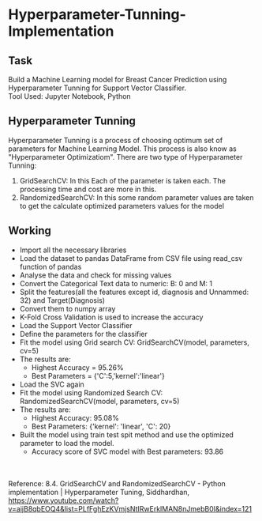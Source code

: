 # Hyperparameter-Tunning-Implementation
## Task
Build a Machine Learning model for Breast Cancer Prediction using Hyperparameter Tunning for Support Vector Classifier.</br>
Tool Used: Jupyter Notebook, Python
## Hyperparameter Tunning
Hyperparameter Tunning is a process of choosing optimum set of parameters for Machine Learning Model. This process is also know as "Hyperparameter Optimizatiom". There are two type of Hyperparameter Tunning:
1. GridSearchCV: In this Each of the parameter is taken each. The processing time and cost are more in this.
2. RandomizedSearchCV: In this some random parameter values are taken to get the calculate optimized parameters values for the model
## Working
- Import all the necessary libraries
- Load the dataset to pandas DataFrame from CSV file using read_csv function of pandas
- Analyse the data and check for missing values
- Convert the Categorical Text data to numeric: B: 0 and M: 1
- Split the features(all the features except id, diagnosis and Unnammed: 32) and Target(Diagnosis)
- Convert them to numpy array
- K-Fold Cross Validation is used to increase the accuracy
- Load the Support Vector Classifier
- Define the parameters for the classifier
- Fit the model using Grid search CV: GridSearchCV(model, parameters, cv=5)
- The results are:
  - Highest Accuracy = 95.26%
  - Best Parameters = {'C':5,'kernel':'linear'}
- Load the SVC again
- Fit the model using Randomized Search CV: RandomizedSearchCV(model, parameters, cv=5)
- The results are:
  - Highest Accuracy: 95.08%
  - Best Parameters: {'kernel': 'linear', 'C': 20}
- Built the model using train test spit method and use the optimized parameter to load the model.
  - Accuracy score of SVC model with Best parameters:  93.86 </br></br></br>

Reference: 8.4. GridSearchCV and RandomizedSearchCV - Python implementation | Hyperparameter Tuning, Siddhardhan, https://www.youtube.com/watch?v=aijB8qbEOQ4&list=PLfFghEzKVmjsNtIRwErklMAN8nJmebB0I&index=121
